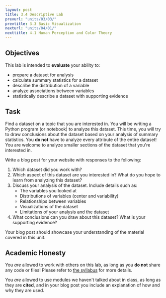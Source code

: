 ```yaml
---
layout: post
title: 3.4 Descriptive Lab
prevurl: "units/03/03/"
prevtitle: 3.3 Basic Visualization
nexturl: "units/04/01/"
nexttitle: 4.1 Human Perception and Color Theory
---
```

## Objectives
This lab is intended to **evaluate** your ability to:
  * prepare a dataset for analysis
  * calculate summary statistics for a dataset
  * describe the distribution of a variable
  * analyze associations between variables
  * statistically describe a dataset with supporting evidence

## Task
Find a dataset on a topic that you are interested in. You will be writing a Python program (or notebook) to analyze this dataset. This time, you will try to draw conclusions about the dataset based on your analysis of summary statistics. You **do not** have to analyze every attribute of the entire dataset! You are welcome to analyze smaller sections of the dataset that you're interested in.

Write a blog post for your website with responses to the following:
  1. Which dataset did you work with?
  2. Which aspect of this dataset are you interested in? What do you hope to learn from analyzing this dataset?
  3. Discuss your analysis of the dataset. Include details such as:
     * The variables you looked at
     * Distributions of variables (center and variability)
     * Relationships between variables
     * Visualizations of the dataset
     * Limitations of your analysis and the dataset
  4. What conclusions can you draw about this dataset? What is your supporting evidence?

Your blog post should showcase your understanding of the material covered in this unit.

## Academic Honesty
You _are_ allowed to work with others on this lab, as long as you **do not** share any code or files! Please refer to [the syllabus]({{site.baseurl}}/syllabus#academic-honesty) for more details.

You _are_ allowed to use modules we haven't talked about in class, as long as they are **cited**, and in your blog post you include an explanation of how and why they are used.
